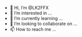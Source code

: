 - 👋 Hi, I’m @LK2FFX
- 👀 I’m interested in ...
- 🌱 I’m currently learning ...
- 💞️ I’m looking to collaborate on ...
- 📫 How to reach me ...

<!---
LK2FFX/LK2FFX is a ✨ special ✨ repository because its `README.md` (this file) appears on your GitHub profile.
You can click the Preview link to take a look at your changes.
--->
